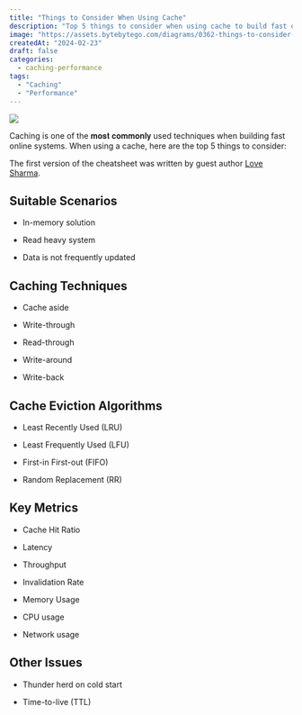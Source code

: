 ```yaml
---
title: "Things to Consider When Using Cache"
description: "Top 5 things to consider when using cache to build fast online systems."
image: "https://assets.bytebytego.com/diagrams/0362-things-to-consider-when-using-cache.png"
createdAt: "2024-02-23"
draft: false
categories:
  - caching-performance
tags:
  - "Caching"
  - "Performance"
---
```


![](https://assets.bytebytego.com/diagrams/0362-things-to-consider-when-using-cache.png)

Caching is one of the 𝐦𝐨𝐬𝐭 𝐜𝐨𝐦𝐦𝐨𝐧𝐥𝐲 used techniques when building fast online systems. When using a cache, here are the top 5 things to consider:

The first version of the cheatsheet was written by guest author [Love Sharma](https://twitter.com/Zonito87).

## Suitable Scenarios

*   In-memory solution

*   Read heavy system

*   Data is not frequently updated

## Caching Techniques

*   Cache aside

*   Write-through

*   Read-through

*   Write-around

*   Write-back

## Cache Eviction Algorithms

*   Least Recently Used (LRU)

*   Least Frequently Used (LFU)

*   First-in First-out (FIFO)

*   Random Replacement (RR)

## Key Metrics

*   Cache Hit Ratio

*   Latency

*   Throughput

*   Invalidation Rate

*   Memory Usage

*   CPU usage

*   Network usage

## Other Issues

*   Thunder herd on cold start

*   Time-to-live (TTL)
